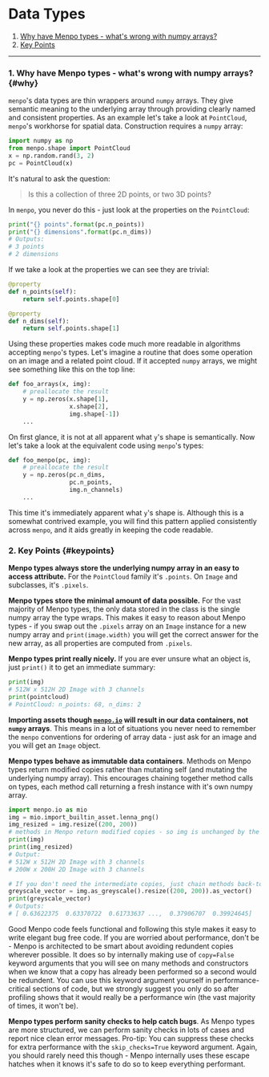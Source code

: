 Data Types
==========

1. [Why have Menpo types - what's wrong with numpy arrays?](#why)
2. [Key Points](#keypoints)

---------------------------------------

### 1. Why have Menpo types - what's wrong with numpy arrays? {#why}
`menpo`'s data types are thin wrappers around `numpy` arrays. They give semantic meaning to the underlying array through providing clearly named and consistent properties. As an example let's take a look at `PointCloud`, `menpo`'s workhorse for spatial data. Construction requires a `numpy` array:

```python
import numpy as np
from menpo.shape import PointCloud
x = np.random.rand(3, 2)
pc = PointCloud(x)
```

It's natural to ask the question:

> Is this a collection of three 2D points, or two 3D points?

In `menpo`, you never do this - just look at the properties on the `PointCloud`:

```python
print("{} points".format(pc.n_points))
print("{} dimensions".format(pc.n_dims))
# Outputs:
# 3 points
# 2 dimensions
```

If we take a look at the properties we can see they are trivial:
```python
@property
def n_points(self):
    return self.points.shape[0]

@property
def n_dims(self):
    return self.points.shape[1]
```

Using these properties makes code much more readable in algorithms accepting `menpo`'s types.
Let's imagine a routine that does some operation on an image and a related point cloud. If it accepted `numpy` arrays, we might see something like this on the top line:
```python
def foo_arrays(x, img):
    # preallocate the result
    y = np.zeros(x.shape[1],
                 x.shape[2],
                 img.shape[-1])
    ...
```

On first glance, it is not at all apparent what `y`'s shape is semantically. Now let's take a look at the equivalent code using `menpo`'s types:
```python
def foo_menpo(pc, img):
    # preallocate the result
    y = np.zeros(pc.n_dims,
                 pc.n_points,
                 img.n_channels)
    ...
```

This time it's immediately apparent what `y`'s shape is. Although this is a somewhat contrived example, you will find this pattern applied consistently across `menpo`, and it aids greatly in keeping the code readable.


### 2. Key Points {#keypoints}
**Menpo types always store the underlying numpy array in an easy to access attribute.** For the `PointCloud` family it's `.points`. On `Image` and subclasses, it's `.pixels`.

**Menpo types store the minimal amount of data possible.** For the vast majority of Menpo types, the only data stored in the class is the single numpy array the type wraps. This makes it easy to reason about Menpo types - if you swap out the `.pixels` array on an `Image` instance for a new numpy array and `print(image.width)` you will get the correct answer for the new array, as all properties are computed from `.pixels`.

**Menpo types print really nicely.** If you are ever unsure what an object is, just `print()` it to get an immediate summary:
```python
print(img)
# 512W x 512H 2D Image with 3 channels
print(pointcloud)
# PointCloud: n_points: 68, n_dims: 2
```

**Importing assets though [`menpo.io`](http://docs.menpo.org/en/stable/api/menpo/io/index.html) will result in our data containers, not `numpy` arrays**. This means in a lot of situations you never need to remember the `menpo` conventions for ordering of array data - just ask for an image and you will get an `Image` object.

**Menpo types behave as immutable data containers**. Methods on Menpo types return modified copies rather than mutating self (and mutating the underlying numpy array). This encourages chaining together method calls on types, each method call returning a fresh instance with it's own numpy array.
```python
import menpo.io as mio
img = mio.import_builtin_asset.lenna_png()
img_resized = img.resize((200, 200))
# methods in Menpo return modified copies - so img is unchanged by the resize call.
print(img)
print(img_resized)
# Output:
# 512W x 512H 2D Image with 3 channels
# 200W x 200H 2D Image with 3 channels

# If you don't need the intermediate copies, just chain methods back-to-back:
greyscale_vector = img.as_greyscale().resize((200, 200)).as_vector()
print(greyscale_vector)
# Outputs:
# [ 0.63622375  0.63370722  0.61733637 ...,  0.37906707  0.39924645]
```
Good Menpo code feels functional and following this style makes it easy to write elegant bug free code. If you are worried about performance, don't be - Menpo is architected to be smart about avoiding redundent copies wherever possible. It does so by internally making use of `copy=False` keyword arguments that you will see on many methods and constructors when we know that a copy has already been performed so a second would be redundent. You can use this keyword argument yourself in performance-critical sections of code, but we strongly suggest you only do so after profiling shows that it would really be a performance win (the vast majority of times, it won't be).

**Menpo types perform sanity checks to help catch bugs**. As Menpo types are more structured, we can perform sanity checks in lots of cases and report nice clean error messages. Pro-tip: You can suppress these checks for extra performance with the `skip_checks=True` keyword argument. Again, you should rarely need this though - Menpo internally uses these escape hatches when it knows it's safe to do so to keep everything performant.
